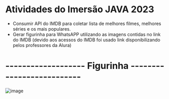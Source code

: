 # Atividades do Imersão JAVA 2023

- Consumir API do IMDB para coletar lista de melhores filmes, melhores séries e os mais populares.
- Gerar figurinha para WhatsAPP utilizando as imagens contidas no link do IMDB (devido aos acessos do IMDB foi usado link disponibilizando pelos professores da Alura)

# ------------------- Figurinha --------------------------

![image](https://user-images.githubusercontent.com/26768232/228684890-4c23426d-0e65-4e04-b35e-41e1d29a8ba6.png)


